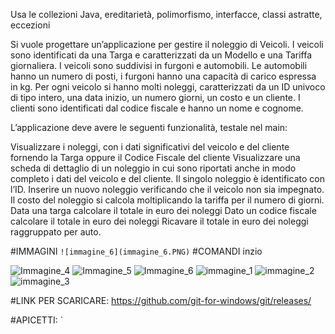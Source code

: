 Usa le collezioni Java, ereditarietà, polimorfismo, interfacce, classi astratte, eccezioni

Si vuole progettare un’applicazione per gestire il noleggio di Veicoli. I veicoli sono identificati da una Targa e caratterizzati da un Modello e una Tariffa giornaliera. I veicoli sono suddivisi in furgoni e automobili. Le automobili hanno un numero di posti, i furgoni hanno una capacità di carico espressa in kg.
Per ogni veicolo si hanno molti noleggi, caratterizzati da un ID univoco di tipo intero, una data inizio, un numero giorni, un costo e un cliente. I clienti sono identificati dal codice fiscale e hanno un nome e cognome.

L’applicazione deve avere le seguenti funzionalità, testale nel main:

Visualizzare i noleggi, con i dati significativi del veicolo e del cliente fornendo la Targa oppure il Codice Fiscale del cliente
Visualizzare una scheda di dettaglio di un noleggio in cui sono riportati anche in modo completo i dati del veicolo e del cliente. Il singolo noleggio è identificato con l’ID.
Inserire un nuovo noleggio verificando che il veicolo non sia impegnato. Il costo del noleggio si calcola moltiplicando la tariffa per il numero di giorni.
Data una targa calcolare il totale in euro dei noleggi
Dato un codice fiscale calcolare il totale in euro dei noleggi
Ricavare il totale in euro dei noleggi raggruppato per auto.

#IMMAGINI
`![immagine_6](immagine_6.PNG)`
#COMANDI
inzio

![Immagine_4](https://github.com/lorenzomiglioranzi/Esercitazione-/assets/121610209/ac0bdc62-4ef2-4ff4-bd04-5fc21db85557)
![Immagine_5](https://github.com/lorenzomiglioranzi/Esercitazione-/assets/121610209/411557af-dc54-4ec7-a86c-b593646253cb)
![Immagine_6](https://github.com/lorenzomiglioranzi/Esercitazione-/assets/121610209/1923e1b5-b9dd-48c1-943e-129726ec3b81)
![immagine_1](https://github.com/lorenzomiglioranzi/Esercitazione-/assets/121610209/acfa1636-7e33-4006-ac9f-f70bfb395ce2)
![immagine_2](https://github.com/lorenzomiglioranzi/Esercitazione-/assets/121610209/ceb53913-8b7a-4ed0-9482-701f13a82f31)
![immagine_3](https://github.com/lorenzomiglioranzi/Esercitazione-/assets/121610209/2526ef5e-babb-4946-bbbf-b27e8e15d5be)

#LINK PER SCARICARE: 
https://github.com/git-for-windows/git/releases/

#APICETTI: ` 
